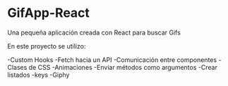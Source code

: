 # GifApp-React

Una pequeña aplicación creada con React para buscar Gifs

En este proyecto se utilizo:

-Custom Hooks
-Fetch hacia un API
-Comunicación entre componentes
-Clases de CSS
-Animaciones
-Enviar métodos como argumentos
-Crear listados
-keys
-Giphy
